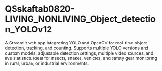 # QSskaftab0820-LIVING_NONLIVING_Object_detection_YOLOv12
A Streamlit web app integrating YOLO and OpenCV for real-time object detection, tracking, and counting. Supports multiple YOLO versions and custom models, adjustable detection settings, multiple video sources, and live statistics. Ideal for insects, snakes, vehicles, and safety gear monitoring in rural, urban, or industrial environments.
